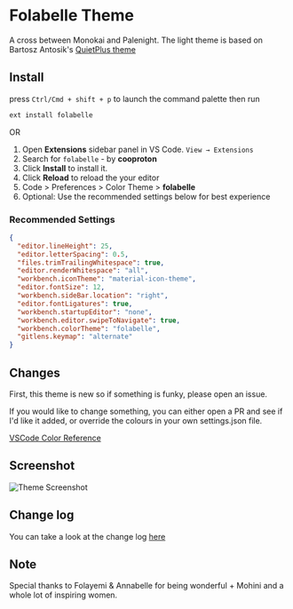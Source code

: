 # Folabelle Theme

A cross between Monokai and Palenight.
The light theme is based on Bartosz Antosik's [QuietPlus theme](https://github.com/bartosz-antosik/vscode-quietlight-plus)

## Install

press `Ctrl/Cmd + shift + p` to launch the command palette then run

```sh
ext install folabelle
```

OR

1. Open **Extensions** sidebar panel in VS Code. `View → Extensions`
2. Search for `folabelle` - by **cooproton**
3. Click **Install** to install it.
4. Click **Reload** to reload the your editor
5. Code > Preferences > Color Theme > **folabelle**
6. Optional: Use the recommended settings below for best experience

### Recommended Settings

```json
{
  "editor.lineHeight": 25,
  "editor.letterSpacing": 0.5,
  "files.trimTrailingWhitespace": true,
  "editor.renderWhitespace": "all",
  "workbench.iconTheme": "material-icon-theme",
  "editor.fontSize": 12,
  "workbench.sideBar.location": "right",
  "editor.fontLigatures": true,
  "workbench.startupEditor": "none",
  "workbench.editor.swipeToNavigate": true,
  "workbench.colorTheme": "folabelle",
  "gitlens.keymap": "alternate"
}
```

## Changes

First, this theme is new so if something is funky, please open an issue.

If you would like to change something, you can either open a PR and see if I'd like it added, or override the colours in your own settings.json file.

[VSCode Color Reference](https://code.visualstudio.com/docs/getstarted/theme-color-reference)

## Screenshot

![Theme Screenshot](https://res.cloudinary.com/proton/image/upload/v1538455197/screenshot1_suok7x.png)

## Change log

You can take a look at the change log [here](https://github.com/BolajiOlajide/folabelle/blob/master/CHANGELOG.md)

## Note

Special thanks to Folayemi & Annabelle for being wonderful + Mohini and a whole lot of inspiring women.
